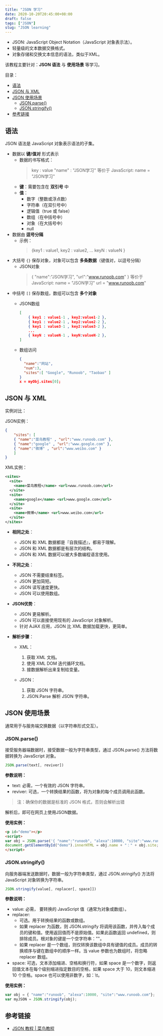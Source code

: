 ```yaml
---
title: "JSON 学习"
date: 2020-10-20T20:45:00+08:00
draft: false
tags: ["JSON"]
slug: "JSON learning"
---
```


* JSON: JavaScript Object Notation（JavaScript 对象表示法）。
* 轻量级的文本数据交换格式。
* 对象存储和交换文本信息的语法，类似于XML。

该教程主要针对：**JSON 语法** 与 **使用场景** 等学习。

目录：

- [语法](#语法)
- [JSON 与 XML](#json-与-xml)
- [JSON 使用场景](#json-使用场景)
  - [JSON.parse()](#jsonparse)
  - [JSON.stringify()](#jsonstringify)
- [参考链接](#参考链接)

## 语法

JSON 语法是 JavaScript 对象表示语法的子集。

* 数据以 **键/值对** 形式表示
  * 数据的书写格式：
    > key : value
    > "name" : "JSON学习"
    > 等价于 JavaScript: name = "JSON学习"
  * **键**：需要包含在 **双引号** 中
  * **值**：
    * 数字（整数或浮点数）
    * 字符串（在双引号中）
    * 逻辑值（true 或 false）
    * 数组（在中括号中）
    * 对象（在大括号中）
    * null
* 数据由 **逗号分隔**
  * 示例：
    > {key1 : value1, key2 : value2, ... keyN : valueN }  
* 大括号 `{}` 保存对象，对象可以包含 **多条数据**（键值对，以逗号分隔）
  * JSON对象
    > { "name":"JSON学习", "url":"www.runoob.com" }
    > 等价于 JavaScript:
    > name = "JSON学习"
    > url = "www.runoob.com"
* 中括号 `[]` 保存数组，数组可以包含 **多个对象**
  * JSON数组
  
    ```JSON
    [
        { key1 : value1-1 , key2:value1-2 },
        { key1 : value2-1 , key2:value2-2 },
        { key1 : value3-1 , key2:value3-2 },
        ...
        { keyN : valueN-1 , keyN:valueN-2 },
    ]
    ```

  * 数组访问

    ```JSON
    {
      "name":"网站",
      "num":3,
      "sites":[ "Google", "Runoob", "Taobao" ]
    }
    x = myObj.sites[0];
    ```

## JSON 与 XML

实例对比：

JSON实例：

```JSON
{
    "sites": [
    { "name":"菜鸟教程" , "url":"www.runoob.com" },
    { "name":"google" , "url":"www.google.com" },
    { "name":"微博" , "url":"www.weibo.com" }
    ]
}
```

XML实例：

```XML
<sites>
  <site>
    <name>菜鸟教程</name> <url>www.runoob.com</url>
  </site>
  <site>
    <name>google</name> <url>www.google.com</url>
  </site>
  <site>
    <name>微博</name> <url>www.weibo.com</url>
  </site>
</sites>
```

* **相同之处**：
  * JSON 和 XML 数据都是『自我描述』，都易于理解。
  * JSON 和 XML 数据都是有层次的结构。
  * JSON 和 XML 数据可以被大多数编程语言使用。

* **不同之处**：
  * JSON 不需要结束标签。
  * JSON 更加简短。
  * JSON 读写速度更快。
  * JSON 可以使用数组。

* **JSON优势**：
  * JSON 更易解析。
  * JSON 可以直接使用现有的 JavaScript 对象解析。
  * 针对 AJAX 应用，JSON 比 XML 数据加载更快，更简单。

* **解析步骤**：

  * XML：
    1. 获取 XML 文档。
    2. 使用 XML DOM 迭代循环文档。
    3. 接数据解析出来复制给变量。

  * JSON：
    1. 获取 JSON 字符串。
    2. JSON.Parse 解析 JSON 字符串。

## JSON 使用场景

通常用于与服务端交换数据（以字符串形式交互）。

### JSON.parse()

接受服务器端数据时，接受数据一般为字符串类型，通过 JSON.parse() 方法将数据转换为 JavaScript 对象。

```js
JSON.parse(text[, reviver])
```

**参数说明：**

* text: 必需，一个有效的 JSON 字符串。
* reviver: 可选，一个转换结果的函数，将为对象的每个成员调用此函数。

> 注：确保你的数据是标准的 JSON 格式，否则会解析出错

解析后，即可在网页上使用JSON数据。

**使用实例：**

```html
<p id="demo"></p>
<script>
var obj = JSON.parse('{ "name":"runoob", "alexa":10000, "site":"www.runoob.com" }');
document.getElementById("demo").innerHTML = obj.name + "：" + obj.site;
</script>
```

### JSON.stringify()

向服务器端发送数据时，数据一般为字符串类型，通过 JSON.stringify() 方法将 JavaScript 对象转换为字符串。

```js
JSON.stringify(value[, replacer[, space]])
```

**参数说明：**

* value:
必需， 要转换的 JavaScript 值（通常为对象或数组）。
* replacer:
  * 可选。用于转换结果的函数或数组。
  * 如果 replacer 为函数，则 JSON.stringify 将调用该函数，并传入每个成员的键和值。使用返回值而不是原始值。如果此函数返回 undefined，则排除成员。根对象的键是一个空字符串：""。
  * 如果 replacer 是一个数组，则仅转换该数组中具有键值的成员。成员的转换顺序与键在数组中的顺序一样。当 value 参数也为数组时，将忽略 replacer 数组。
* space:
可选，文本添加缩进、空格和换行符，如果 space 是一个数字，则返回值文本在每个级别缩进指定数目的空格，如果 space 大于 10，则文本缩进 10 个空格。space 也可以使用非数字，如：\t。

**使用实例：**

```js
var obj = { "name":"runoob", "alexa":10000, "site":"www.runoob.com"};
var myJSON = JSON.stringify(obj);
```

## 参考链接

* [JSON 教程 | 菜鸟教程](https://www.runoob.com/json/json-tutorial.html)
